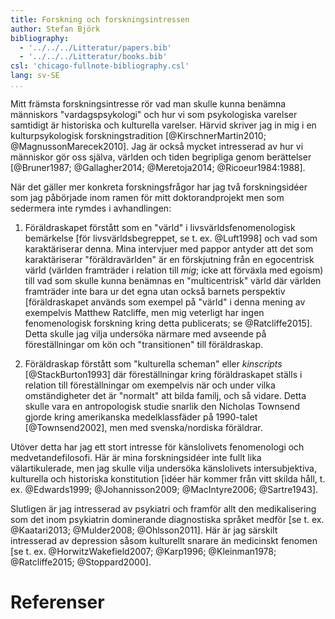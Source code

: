 ```yaml
---
title: Forskning och forskningsintressen
author: Stefan Björk
bibliography:
  - '../../../Litteratur/papers.bib'
  - '../../../Litteratur/books.bib'
csl: 'chicago-fullnote-bibliography.csl'
lang: sv-SE
...
```


Mitt främsta forskningsintresse rör vad man skulle kunna benämna människors "vardagspsykologi" och hur vi som psykologiska varelser samtidigt är historiska och kulturella varelser. Härvid skriver jag in mig i en kulturpsykologisk forskningstradition [@KirschnerMartin2010; @MagnussonMarecek2010]. Jag är också mycket intresserad av hur vi människor gör oss själva, världen och tiden begripliga genom berättelser [@Bruner1987; @Gallagher2014; @Meretoja2014; @Ricoeur1984:1988].

När det gäller mer konkreta forskningsfrågor har jag två forskningsidéer som jag påbörjade inom ramen för mitt doktorandprojekt men som sedermera inte rymdes i avhandlingen:

1. Föräldraskapet förstått som en "värld" i livsvärldsfenomenologisk bemärkelse [för livsvärldsbegreppet, se t. ex. @Luft1998] och vad som karaktäriserar denna. Mina intervjuer med pappor antyder att det som karaktäriserar "föräldravärlden" är en förskjutning från en egocentrisk värld (världen framträder i relation till *mig*; icke att förväxla med egoism) till vad som skulle kunna benämnas en "multicentrisk" värld där världen framträder inte bara ur det egna utan också barnets perspektiv [föräldraskapet används som exempel på "värld" i denna mening av exempelvis Matthew Ratcliffe, men mig veterligt har ingen fenomenologisk forskning kring detta publicerats; se @Ratcliffe2015]. Detta skulle jag vilja undersöka närmare med avseende på föreställningar om kön och "transitionen" till föräldraskap.

2. Föräldraskap förstått som "kulturella scheman" eller *kinscripts* [@StackBurton1993] där föreställningar kring föräldraskapet ställs i relation till föreställningar om exempelvis när och under vilka omständigheter det är "normalt" att bilda familj, och så vidare. Detta skulle vara en antropologisk studie snarlik den Nicholas Townsend gjorde kring amerikanska medelklassfäder på 1990-talet [@Townsend2002], men med svenska/nordiska föräldrar.

Utöver detta har jag ett stort intresse för känslolivets fenomenologi och medvetandefilosofi. Här är mina forskningsidéer inte fullt lika välartikulerade, men jag skulle vilja undersöka känslolivets intersubjektiva, kulturella och historiska konstitution [idéer här kommer från vitt skilda håll, t. ex. @Edwards1999; @Johannisson2009; @MacIntyre2006; @Sartre1943].

Slutligen är jag intresserad av psykiatri och framför allt den medikalisering som det inom psykiatrin dominerande diagnostiska språket medför [se t. ex. @Kaatari2013; @Mulder2008; @Ohlsson2011]. Här är jag särskilt intresserad av depression såsom kulturellt snarare än medicinskt fenomen [se t. ex. @HorwitzWakefield2007; @Karp1996; @Kleinman1978; @Ratcliffe2015; @Stoppard2000].

# Referenser
